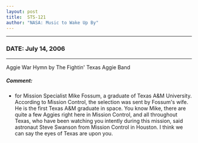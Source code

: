 ```yaml
---
layout: post
title:  STS-121
author: "NASA: Music to Wake Up By"
---
```


----
### DATE: July 14, 2006
----
Aggie War Hymn by The Fightin' Texas Aggie Band

##### Comment:
* for Mission Specialist Mike Fossum, a graduate of Texas A&M University. According to Mission Control, the selection was sent by Fossum's wife. He is the first Texas A&M graduate in space. You know Mike, there are quite a few Aggies right here in Mission Control, and all throughout Texas, who have been watching you intently during this mission, said astronaut Steve Swanson from Mission Control in Houston. I think we can say the eyes of Texas are upon you.
